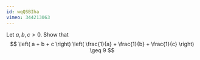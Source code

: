 ```yaml
---
id: wqQSBIha
vimeo: 344213063
---
```


Let $a,b,c > 0$. Show that
$$
\left( a + b + c \right) \left( \frac{1}{a} + \frac{1}{b} + \frac{1}{c} \right) \geq 9
$$

